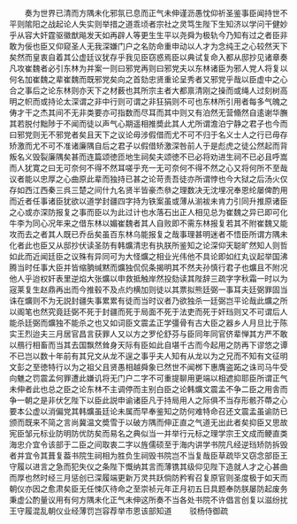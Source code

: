 <!-- { "loadSidebar": true } -->
　　奏为世界已清而方隅未化邪氛已息而正气未伸谨沥愚忱仰祈圣鉴事臣闻持世不平则隂阳之战起论人失实则举措之道乖顷者宗社之灵笃生陛下生知济以学问干健妙乎从容大奸霆驱徽猷飚发天如再辟人等更生生平以尧舜为极轨今乃知有过之者臣非敢为佞也臣又仰窥圣人无我深嫌门户之名防命重申动以人才为念纯王之心较然天下矣然而皇衷自着其公虚廷议犹存乎我见臣窃惑焉臣以典试复命入都从邸抄见诸章奏凡攻崔魏者必引东林为并案一则曰邪党再则曰邪党夫以东林诸臣为邪人党人将复以何名加崔魏之辈崔魏而既邪党矣向之首劾忠贤重论呈秀者又邪党乎哉以臣虚中之心合之事后之论东林则亦天下之材薮也其所宗主者大都禀清刚之操而或绳人过刻树高明之帜而或持论太深谓之非中行则可谓之非狂狷则不可也东林所引用者每多气魄之俦才干之杰其间不无非类要亦可指数而尽耳而其中则又有泊然无营翛然自逺谢华膴其若脱付黜陟于不闻而徒以声气心期遥相推奬此其人尤所谓澹泊宁静之君子也今而曰邪党则无不邪党者矣且天下之议论毋涉假借而尤不可不归于名义士人之行已毋存矫激而尤不可不准诸廉隅自后之君子以假借矫激深咎前人于是彪虎之徒公然起而背叛名义毁裂廉隅矣甚而连篇颂徳匝地生祠矣夫颂徳不已必将劝进生祠不已必且呼嵩而人犹寛之曰无可奈何不得不然耳嗟乎充一无可奈何不得不然之心又将何所不至哉议者能以忠厚之心曲原此辈而独持已甚之论苛责吾徒亦所谓悖也今大狱之后汤火仅存如西江西秦三呉三楚之间什九名贤半皆豪杰叅之理数决无沈埋况奉恩纶屡俾酌用而近者任事诸臣犹欲以道学封疆四字持为铁案虽或薄从湔袚未肯力引同升推原诸臣之心或亦深防报复之事而臣以为此过计也水落石出正人相见总为崔魏之异已即可化牛李为同心况年来之借东林以媚崔魏者其人自败即不需东林报复若其不附崔魏又能攻而去之者其人既已乔岳矣虽百东林乌能报复之哉事理甚明迷者不悟臣所谓方隅未化者此也臣又从邸抄伏读圣防有韩爌清忠有执朕所鉴知之论深仰天聪旷然知人则哲如此而近闻廷臣之议殊有异同可为大怪爌之相业光伟他不具论即如红丸议起举国沸腾当时任事大臣并皆缩朒缄黙而爌独侃侃条揭明其不然夫孙慎行君子也爌且不附况他人乎迨权奸表里逆焰大张爌以申救抵触岸然投劾读其陛辞三疏字字秋霜一时以为宼莱复生赵鼎再出而今推毂不及点灼横加则徒以其票拟熊廷弼一事耳夫廷弼罪固当诛在爌则不为无説封疆失事累累有徒而当时议者乃欲独杀一廷弼岂平论哉此爌之所以阁笔也然究竟廷弼不死于封疆而死于局面不死于法吏而死于奸珰则又不可谓后人能杀廷弼而爌独不能杀之也又如词臣文震孟正学彊骨有古大臣之器乡人月旦比于陈实王烈迨夫三月居官昌言获罪人又以方之罗伦舒芬与臣同年同官侪辈惮其方严不敢以鴈行相畜而当其去国飘然耸身天际有臣如此自堪千古而今起用之防再下谬悠之谭不已岂以数十年前有其兄文从龙不逞之事乎夫人知有从龙以为之兄而不知有文征明文彭之至徳特行以为之祖父且贤愚相越舜象已然世不闻桞下惠膺盗跖之诛司马牛受向魋之罚震孟何罪遭此嫌讥将无门户二字不可重提聊用更端以相遮抑耶臣所谓正气未伸者此也总之臣之论东林不主调停而主别白臣之论韩爌文震孟不争二臣之用舎而争一朝之是非伏乞陛下以臣此説申谕诸臣凡于持局用人之际俱不当存形骸芥蔕之心要本公虚以消偏党其韩爌虽廷论未属而早奉鉴知之防何难特命召还文震孟虽谕防已颁而既来不简之言尚冀温文奬雪于以破方隅而伸正直之气道无出此者矣抑臣又思故宪臣邹元标业防明防优防矣而易名之典似当一并举行元标之理学宗王文成而鲠直类海忠介宜令该部于二臣之间取衷二字以旌儒硕至于海内讲学书院凡经逆珰矫防拆毁者并宜令其葺复葢书院生祠相为胜负生祠毁书院岂不当复哉臣草疏毕又窃念部臣王守履以进言之急而犯失仪之条陛下慨纳其言而薄镌其级仰见陛下造就人才之心甚曲而厚也然时经三月惩创已深履端更新万灵共跃倘防矜宥召复原官则圣度极于如天而朝仪亦因之愈肃矣臣无任悚仄待命之至崇祯元年正月初五日具题奉防朕屡防起废务秉虚公酌量议用有何方隅未化正气未伸这所奏不当各处书院不许倡言创复以滋纷扰王守履混乱朝仪业经薄罚岂容荐举市恩该部知道
　　驳杨侍御疏
